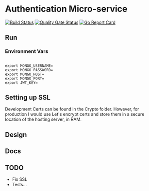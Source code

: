 # Authentication Micro-service

[![Build Status](https://travis-ci.org/rij12/Authentication-Microservice.svg?branch=master)](https://travis-ci.org/rij12/Authentication-Microservice)
[![Quality Gate Status](https://sonarcloud.io/api/project_badges/measure?project=Auth_Service-GO&metric=alert_status)](https://sonarcloud.io/dashboard?id=Auth_Service-GO)
[![Go Report Card](https://goreportcard.com/badge/github.com/rij12/Authentication-Microservice)](https://goreportcard.com/report/github.com/rij12/Authentication-Microservice)
## Run

### Environment Vars 

```shell script

export MONGO_USERNAME=
export MONGO_PASSWORD=
export MONGO_HOST=
export MONGO_PORT=
export JWT_KEY=

```

## Setting up SSL 

Development Certs can be found in the Crypto folder. 
However, for production I would use Let's encrypt certs and store them in a secure location of the hosting server, in RAM. 


## Design 

## Docs

## TODO

* Fix SSL 
* Tests...

